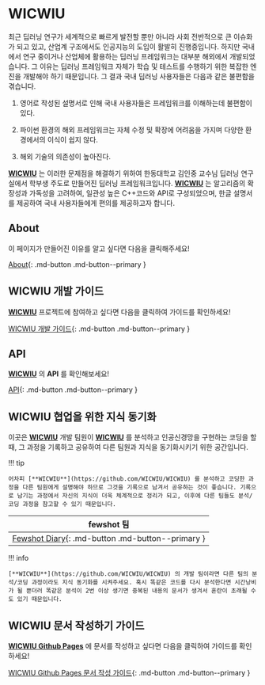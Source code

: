 # WICWIU

최근 딥러닝 연구가 세계적으로 빠르게 발전할 뿐만 아니라 사회 전반적으로 큰 이슈화가 되고 있고, 산업계 구조에서도 인공지능의 도입이 활발히 진행중입니다. 하지만 국내에서 연구 중이거나 산업체에 활용하는 딥러닝 프레임워크는 대부분 해외에서 개발되었습니다. 그 이유는 딥러닝 프레임워크 자체가 학습 및 테스트를 수행하기 위한 복잡한 엔진을 개발해야 하기 때문입니다. 그 결과 국내 딥러닝 사용자들은 다음과 같은 불편함을 겪습니다. 

1. 영어로 작성된 설명서로 인해 국내 사용자들은 프레임워크를 이해하는데 불편함이 있다.

2. 파이썬 환경의 해외 프레임워크는 자체 수정 및 확장에 어려움을 가지며 다양한 환경에서의 이식이 쉽지 않다. 

3. 해외 기술의 의존성이 높아진다.

[**WICWIU**](https://github.com/WICWIU/WICWIU) 는 이러한 문제점을 해결하기 위하여 한동대학교 김인중 교수님 딥러닝 연구실에서 학부생 주도로 만들어진 딥러닝 프레임워크입니다. [**WICWIU**](https://github.com/WICWIU/WICWIU) 는 알고리즘의 확장성과 가독성을 고려하여, 일관성 높은 C++코드와 API로 구성되었으며, 한글 설명서를 제공하여 국내 사용자들에게 편의를 제공하고자 합니다.

## About

이 페이지가 만들어진 이유를 알고 싶다면 다음을 클릭해주세요!

[About](about.md){: .md-button .md-button--primary }

## WICWIU 개발 가이드

[**WICWIU**](https://github.com/WICWIU/WICWIU) 프로젝트에 참여하고 싶다면 다음을 클릭하여 가이드를 확인하세요!

[WICWIU 개발 가이드](dev/wicwiu/about.md){: .md-button .md-button--primary }

## API

[**WICWIU**](https://github.com/WICWIU/WICWIU) 의 **API** 를 확인해보세요!

[API](api.md){: .md-button .md-button--primary }

## WICWIU 협업을 위한 지식 동기화

이곳은 [**WICWIU**](https://github.com/WICWIU/WICWIU) 개발 팀원이 [**WICWIU**](https://github.com/WICWIU/WICWIU) 를 분석하고 인공신경망을 구현하는 코딩을 할 때, 그 과정을 기록하고 공유하여 다른 팀원과 지식을 동기화시키기 위한 공간입니다.

!!! tip 

    어차피 [**WICWIU**](https://github.com/WICWIU/WICWIU) 를 분석하고 코딩한 과정을 다른 팀원에게 설명해야 하므로 그것을 기록으로 남겨서 공유하는 것이 좋습니다. 기록으로 남기는 과정에서 자신의 지식이 더욱 체계적으로 정리가 되고, 이후에 다른 팀들도 분석/코딩 과정을 참고할 수 있기 때문입니다.

| fewshot 팀 | 
|:---:|
| [Fewshot Diary](diary/fewshot/200804.md){: .md-button .md-button--primary } |

!!! info

    [**WICWIU**](https://github.com/WICWIU/WICWIU) 의 개발 팀이라면 다른 팀의 분석/코딩 과정이라도 지식 동기화를 시켜주세요. 혹시 똑같은 코드를 다시 분석한다면 시간낭비가 될 뿐더러 똑같은 분석이 2번 이상 생기면 중복된 내용의 문서가 생겨서 혼란이 초래될 수도 있기 때문입니다.

## WICWIU 문서 작성하기 가이드

[**WICWIU Github Pages**](https://wicwiu.github.io/) 에 문서를 작성하고 싶다면 다음을 클릭하여 가이드를 확인하세요!

[WICWIU Github Pages 문서 작성 가이드](write/markdown.md){: .md-button .md-button--primary }
